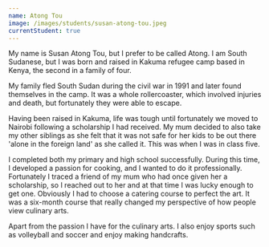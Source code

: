 ```yaml
---
name: Atong Tou
image: /images/students/susan-atong-tou.jpeg
currentStudent: true
---
```


My name is Susan Atong Tou, but I prefer to be called Atong. I am South Sudanese, but I was born and raised in Kakuma refugee camp based in Kenya, the second in a family of four.

My family fled South Sudan during the civil war in 1991 and later found themselves in the camp. It was a whole rollercoaster, which involved injuries and death, but fortunately they were able to escape.

Having been raised in Kakuma, life was tough until fortunately we moved to Nairobi following a scholarship I had received. My mum decided to also take my other siblings as she felt that it was not safe for her kids to be out there 'alone in the foreign land' as she called it. This was when I was in class five.

I completed both my primary and high school successfully. During this time, I developed a passion for cooking, and I wanted to do it professionally. Fortunately I traced a friend of my mum who had once given her a scholarship, so I reached out to her and at that time I was lucky enough to get one. Obviously I had to choose a catering course to perfect the art. It was a six-month course that really changed my perspective of how people view culinary arts.

Apart from the passion I have for the culinary arts. I also enjoy sports such as volleyball and soccer and enjoy making handcrafts.
